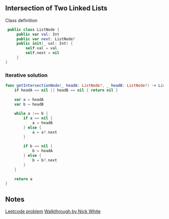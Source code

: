 ## Intersection of Two Linked Lists

Class definition
```swift
 public class ListNode {
     public var val: Int
     public var next: ListNode?
     public init(_ val: Int) {
         self.val = val
         self.next = nil
     }
}
```

### Iterative solution
```swift
func getIntersectionNode(_ headA: ListNode?, _ headB: ListNode?) -> ListNode? {
    if headA == nil || headB == nil { return nil }
        
    var a = headA
    var b = headB
        
    while a !== b {
        if a == nil {
            a = headB
        } else {
            a = a?.next
        }
            
        if b == nil {
            b = headA
        } else {
            b = b?.next
        }
    }
        
    return a
}
```

## Notes

[Leetcode problem](https://leetcode.com/problems/intersection-of-two-linked-lists/)
[Walkthrough by Nick White](https://www.youtube.com/watch?v=IpBfg9d4dmQ)

